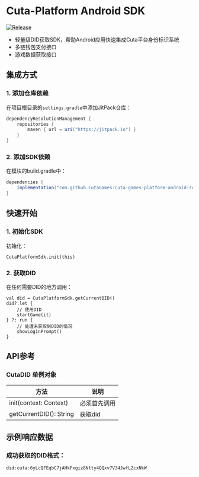 
# Cuta-Platform Android SDK

[![Release](https://jitpack.io/v/CutaGames/cuta-games-platform-android-sdk.svg)](https://jitpack.io/#CutaGames/cuta-games-platform-android-sdk)

- 轻量级DID获取SDK，帮助Android应用快速集成Cuta平台身份标识系统
- 多链钱包支付接口
- 游戏数据获取接口

## 集成方式

### 1. 添加仓库依赖

在项目根目录的`settings.gradle`中添加JitPack仓库：

```gradle
dependencyResolutionManagement {
    repositories {
        maven { url = uri("https://jitpack.io") }
    }
}
```

### 2. 添加SDK依赖
在模块的build.gradle中：

```gradle
dependencies {
    implementation("com.github.CutaGames:cuta-games-platform-android-sdk:0.01")
}
```

## 快速开始
### 1. 初始化SDK
初始化：

```
CutaPlatformSdk.init(this)
```
### 2. 获取DID
在任何需要DID的地方调用：

```
val did = CutaPlatformSdk.getCurrentDID()
did?.let { 
    // 使用DID
    startGame(it)
} ?: run {
    // 处理未获取到DID的情况
    showLoginPrompt()
}
```

## API参考
### CutaDID 单例对象

| 方法     | 说明     |
|---------|--------|
| init(context: Context) | 必须首先调用 |
| getCurrentDID(): String | 获取did  |

## 示例响应数据
### 成功获取的DID格式：
```
did:cuta:6yLcQFEqbC7jAHkFxgiz8Ntty4QQxv7V34JwfLZcxNkW
```
